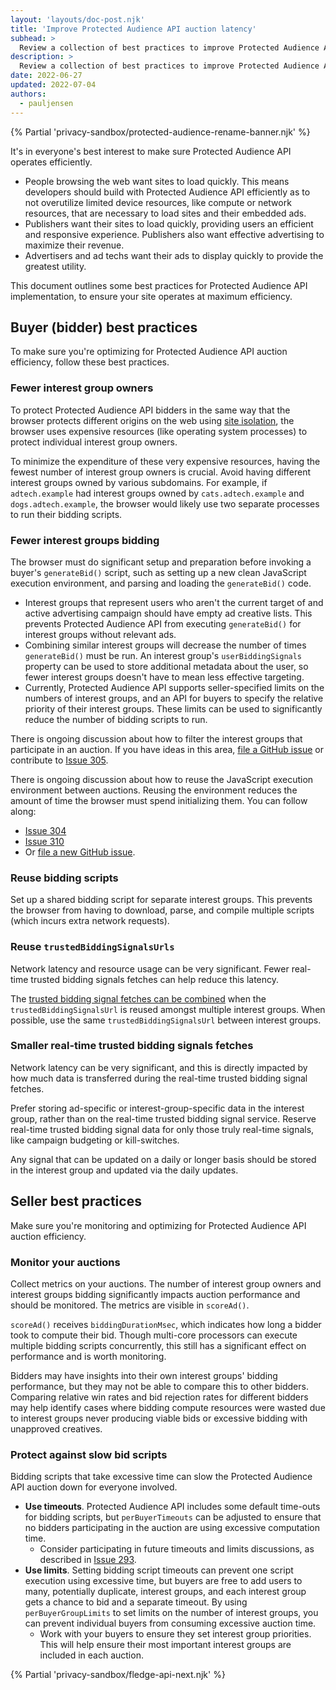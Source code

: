 ```yaml
---
layout: 'layouts/doc-post.njk'
title: 'Improve Protected Audience API auction latency'
subhead: >
  Review a collection of best practices to improve Protected Audience API auction latency.
description: >
  Review a collection of best practices to improve Protected Audience API auction latency.
date: 2022-06-27
updated: 2022-07-04
authors:
  - pauljensen
---
```


{% Partial 'privacy-sandbox/protected-audience-rename-banner.njk' %}

It's in everyone's best interest to make sure Protected Audience API operates efficiently.

* People browsing the web want sites to load quickly. This means developers
  should build with Protected Audience API efficiently as to not overutilize limited device
  resources, like compute or network resources, that are necessary to load
  sites and their embedded ads.
* Publishers want their sites to load quickly, providing users an efficient and
  responsive experience. Publishers also want effective advertising to maximize
  their revenue.
* Advertisers and ad techs want their ads to display quickly to provide the
  greatest utility.

This document outlines some best practices for Protected Audience API implementation, to ensure
your site operates at maximum efficiency.

## Buyer (bidder) best practices

To make sure you're optimizing for Protected Audience API auction efficiency, follow these best
practices.

### Fewer interest group owners

To protect Protected Audience API bidders in the same way that the browser protects different
origins on the web using [site isolation](https://www.chromium.org/Home/chromium-security/site-isolation/),
the browser uses expensive resources (like operating system processes) to
protect individual interest group owners.

To minimize the expenditure of these very expensive resources, having the
fewest number of interest group owners is crucial. Avoid having different
interest groups owned by various subdomains. For example, if `adtech.example`
had interest groups owned by `cats.adtech.example` and `dogs.adtech.example`,
the browser would likely use two separate processes to run their bidding
scripts.

### Fewer interest groups bidding

The browser must do significant setup and preparation before invoking a buyer's
`generateBid()` script, such as setting up a new clean JavaScript execution
environment, and parsing and loading the `generateBid()` code.

* Interest groups that represent users who aren't the current target of and
  active advertising campaign should have empty ad creative lists. This prevents
  Protected Audience API from executing `generateBid()` for interest groups without relevant
  ads.
* Combining similar interest groups will decrease the number of times
  `generateBid()` must be run. An interest group's `userBiddingSignals`
  property can be used to store additional metadata about the user, so fewer
  interest groups doesn't have to mean less effective targeting.
* Currently, Protected Audience API supports seller-specified limits on the numbers of interest
  groups, and an API for buyers to specify the relative priority of their
  interest groups. These limits can be used to significantly reduce the number
  of bidding scripts to run.

There is ongoing discussion about how to filter the interest groups that
participate in an auction. If you have ideas in this area,
[file a GitHub issue](https://github.com/WICG/turtledove/issues/new) or
contribute to [Issue 305](https://github.com/WICG/turtledove/issues/305).

There is ongoing discussion about how to reuse the JavaScript execution
environment between auctions. Reusing the environment reduces the amount of
time the browser must spend initializing them. You can follow along:

* [Issue 304](https://github.com/WICG/turtledove/issues/304)
* [Issue 310](https://github.com/WICG/turtledove/issues/310)
* Or [file a new GitHub issue](https://github.com/WICG/turtledove/issues/new).

### Reuse bidding scripts

Set up a shared bidding script for separate interest groups. This prevents the
browser from having to download, parse, and compile multiple scripts (which
incurs extra network requests).

### Reuse `trustedBiddingSignalsUrls`

Network latency and resource usage can be very significant. Fewer real-time
trusted bidding signals fetches can help reduce this latency.

The [trusted bidding signal fetches can be combined](https://github.com/WICG/turtledove/blob/main/FLEDGE.md#11-joining-interest-groups)
when the `trustedBiddingSignalsUrl` is reused amongst multiple interest groups.
When possible, use the same `trustedBiddingSignalsUrl` between interest groups.

### Smaller real-time trusted bidding signals fetches

Network latency can be very significant, and this is directly impacted by how
much data is transferred during the real-time trusted bidding signal fetches.

Prefer storing ad-specific or interest-group-specific data in the interest
group, rather than on the real-time trusted bidding signal service. Reserve
real-time trusted bidding signal data for only those truly real-time signals,
like campaign budgeting or kill-switches.

Any signal that can be updated on a daily or longer basis should be stored in
the interest group and updated via the daily updates.

## Seller best practices

Make sure you're monitoring and optimizing for Protected Audience API auction efficiency.

### Monitor your auctions

Collect metrics on your auctions. The number of interest group owners and
interest groups bidding significantly impacts auction performance and should be
monitored. The metrics are visible in `scoreAd()`.

`scoreAd()` receives `biddingDurationMsec`, which indicates how long a bidder
took to compute their bid. Though multi-core processors can execute multiple
bidding scripts concurrently, this still has a significant effect on
performance and is worth monitoring.

Bidders may have insights into their own interest groups' bidding performance,
but they may not be able to compare this to other bidders. Comparing relative
win rates and bid rejection rates for different bidders may help identify cases
where bidding compute resources were wasted due to interest groups never
producing viable bids or excessive bidding with unapproved creatives.

### Protect against slow bid scripts

Bidding scripts that take excessive time can slow the Protected Audience API auction down for everyone involved.

* **Use timeouts**. Protected Audience API includes some default time-outs for bidding scripts,
  but `perBuyerTimeouts` can be adjusted to ensure that no bidders
  participating in the auction are using excessive computation time. 
  * Consider participating in future timeouts and limits discussions, as
     described in [Issue 293](https://github.com/WICG/turtledove/issues/293).
* **Use limits**. Setting bidding script timeouts can prevent one script
  execution using excessive time, but buyers are free to add users to many,
  potentially duplicate, interest groups, and each interest group gets a chance
  to bid and a separate timeout. By using `perBuyerGroupLimits` to set limits
  on the number of interest groups, you can prevent individual buyers from
  consuming excessive auction time.
  * Work with your buyers to ensure they set interest group priorities. This
    will help ensure their most important interest groups are included in each
    auction.

{% Partial 'privacy-sandbox/fledge-api-next.njk' %}
